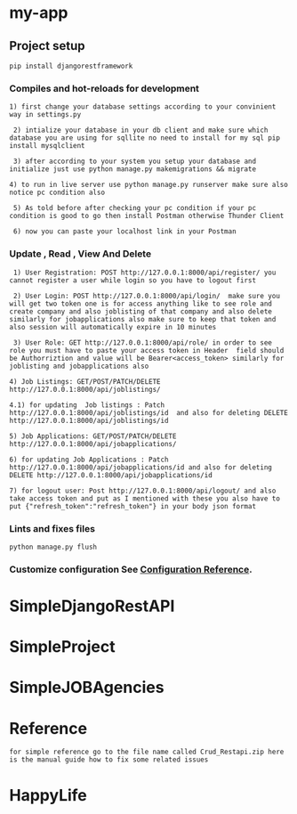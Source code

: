 ﻿# my-app
## Project setup 

``` pip install djangorestframework ``` 


### Compiles and hot-reloads for development 


``` 1) first change your database settings according to your convinient way in settings.py ``` 

``` 2) intialize your database in your db client and make sure which database you are using for sqllite no need to install for my sql pip install mysqlclient```

``` 3) after according to your system you setup your database and initialize just use python manage.py makemigrations && migrate```

``` 4) to run in live server use python manage.py runserver make sure also notice pc condition also ```

``` 5) As told before after checking your pc condition if your pc condition is good to go then install Postman otherwise Thunder Client```

``` 6) now you can paste your localhost link in your Postman```


### Update , Read , View And Delete

```  1) User Registration: POST http://127.0.0.1:8000/api/register/ you cannot register a user while login so you have to logout first ``` 

``` 2) User Login: POST http://127.0.0.1:8000/api/login/  make sure you will get two token one is for access anything like to see role and create company and also joblisting of that company and also delete similarly for jobapplications also make sure to keep that token and also session will automatically expire in 10 minutes```

``` 3) User Role: GET http://127.0.0.1:8000/api/role/ in order to see role you must have to paste your access token in Header  field should be Authorriztion and value will be Bearer<access_token> similarly for joblisting and jobapplications also```

``` 4) Job Listings: GET/POST/PATCH/DELETE http://127.0.0.1:8000/api/joblistings/ ```

``` 4.1) for updating  Job listings : Patch http://127.0.0.1:8000/api/joblistings/id  and also for deleting DELETE http://127.0.0.1:8000/api/joblistings/id ```

``` 5) Job Applications: GET/POST/PATCH/DELETE http://127.0.0.1:8000/api/jobapplications/ ```

``` 6) for updating Job Applications : Patch http://127.0.0.1:8000/api/jobapplications/id and also for deleting DELETE http://127.0.0.1:8000/api/jobapplications/id ```

``` 7) for logout user: Post http://127.0.0.1:8000/api/logout/ and also take access token and put as I mentioned with these you also have to put {"refresh_token":"refresh_token"} in your body json format ```

### Lints and fixes files 


``` python manage.py flush ``` 


### Customize configuration See [Configuration Reference](https://docs.djangoproject.com/en/5.1/topics/auth/customizing/). 

# SimpleDjangoRestAPI 

# SimpleProject 

# SimpleJOBAgencies 

# Reference

``` for simple reference go to the file name called Crud_Restapi.zip here is the manual guide how to fix some related issues ``` 

# HappyLife

